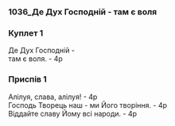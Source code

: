 ### 1036_Де Дух Господній - там є воля
### Куплет 1
Де Дух Господній - <br/>там є воля. - 4р
### Приспів 1
Алілуя, слава, алілуя! - 4р<br/>Господь Творець наш - ми Його творіння. - 4р<br/>Віддайте славу Йому всі народи. - 4р
